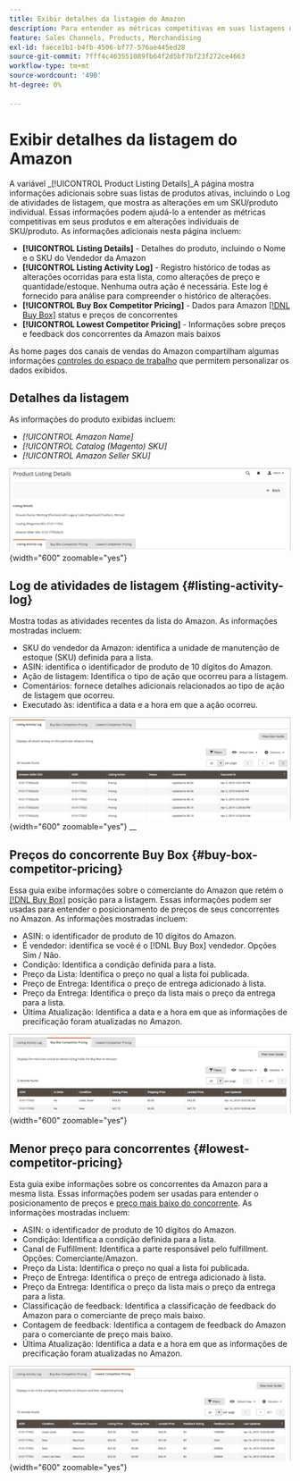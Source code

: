 ```yaml
---
title: Exibir detalhes da listagem do Amazon
description: Para entender as métricas competitivas em suas listagens do Amazon e em alterações individuais de SKU/produto, consulte a página Detalhes da listagem de produtos.
feature: Sales Channels, Products, Merchandising
exl-id: faece1b1-b4fb-4506-bf77-576ae445ed28
source-git-commit: 7fff4c463551089fb64f2d5bf7bf23f272ce4663
workflow-type: tm+mt
source-wordcount: '490'
ht-degree: 0%

---
```


# Exibir detalhes da listagem do Amazon

A variável _[!UICONTROL Product Listing Details]_A página mostra informações adicionais sobre suas listas de produtos ativas, incluindo o Log de atividades de listagem, que mostra as alterações em um SKU/produto individual. Essas informações podem ajudá-lo a entender as métricas competitivas em seus produtos e em alterações individuais de SKU/produto. As informações adicionais nesta página incluem:

- **[!UICONTROL Listing Details]** - Detalhes do produto, incluindo o Nome e o SKU do Vendedor da Amazon
- **[!UICONTROL Listing Activity Log]** - Registro histórico de todas as alterações ocorridas para esta lista, como alterações de preço e quantidade/estoque. Nenhuma outra ação é necessária. Este log é fornecido para análise para compreender o histórico de alterações.
- **[!UICONTROL Buy Box Competitor Pricing]** - Dados para Amazon [[!DNL Buy Box]](./buy-box-competitor-pricing.md) status e preços de concorrentes
- **[!UICONTROL Lowest Competitor Pricing]** - Informações sobre preços e feedback dos concorrentes da Amazon mais baixos

As home pages dos canais de vendas do Amazon compartilham algumas informações [controles do espaço de trabalho](./workspace-controls.md) que permitem personalizar os dados exibidos.

## Detalhes da listagem

As informações do produto exibidas incluem:

- _[!UICONTROL Amazon Name]_
- _[!UICONTROL Catalog (Magento) SKU]_
- _[!UICONTROL Amazon Seller SKU]_

![Detalhes da listagem](assets/amazon-product-listing-details.png){width="600" zoomable="yes"}

## Log de atividades de listagem {#listing-activity-log}

Mostra todas as atividades recentes da lista do Amazon. As informações mostradas incluem:

- SKU do vendedor da Amazon: identifica a unidade de manutenção de estoque (SKU) definida para a lista.
- ASIN: identifica o identificador de produto de 10 dígitos do Amazon.
- Ação de listagem: Identifica o tipo de ação que ocorreu para a listagem.
- Comentários: fornece detalhes adicionais relacionados ao tipo de ação de listagem que ocorreu.
- Executado às: identifica a data e a hora em que a ação ocorreu.

![Detalhes da lista de produtos - Log de atividades da lista](assets/amazon-listing-activity-log.png){width="600" zoomable="yes"}
__

## Preços do concorrente Buy Box {#buy-box-competitor-pricing}

Essa guia exibe informações sobre o comerciante do Amazon que retém o [[!DNL Buy Box]](./buy-box-competitor-pricing.md) posição para a listagem. Essas informações podem ser usadas para entender o posicionamento de preços de seus concorrentes no Amazon. As informações mostradas incluem:

- ASIN: o identificador de produto de 10 dígitos do Amazon.
- É vendedor: identifica se você é o [!DNL Buy Box] vendedor. Opções Sim / Não.
- Condição: Identifica a condição definida para a lista.
- Preço da Lista: Identifica o preço no qual a lista foi publicada.
- Preço de Entrega: Identifica o preço de entrega adicionado à lista.
- Preço da Entrega: Identifica o preço da lista mais o preço da entrega para a lista.
- Última Atualização: Identifica a data e a hora em que as informações de precificação foram atualizadas no Amazon.

![Detalhes da lista de produtos: preço do concorrente de Buy Box](assets/amazon-listing-details-buy-box-2.png){width="600" zoomable="yes"}

## Menor preço para concorrentes {#lowest-competitor-pricing}

Esta guia exibe informações sobre os concorrentes da Amazon para a mesma lista. Essas informações podem ser usadas para entender o posicionamento de preços e [preço mais baixo do concorrente](./lowest-competitor-pricing.md). As informações mostradas incluem:

- ASIN: o identificador de produto de 10 dígitos do Amazon.
- Condição: Identifica a condição definida para a lista.
- Canal de Fulfillment: Identifica a parte responsável pelo fulfillment. Opções: Comerciante/Amazon.
- Preço da Lista: Identifica o preço no qual a lista foi publicada.
- Preço de Entrega: Identifica o preço de entrega adicionado à lista.
- Preço da Entrega: Identifica o preço da lista mais o preço da entrega para a lista.
- Classificação de feedback: Identifica a classificação de feedback do Amazon para o comerciante de preço mais baixo.
- Contagem de feedback: Identifica a contagem de feedback do Amazon para o comerciante de preço mais baixo.
- Última Atualização: Identifica a data e a hora em que as informações de precificação foram atualizadas no Amazon.

![Detalhes da lista de produtos - preço mais baixo do concorrente](assets/amazon-listing-details-lowest-comp.png){width="600" zoomable="yes"}
